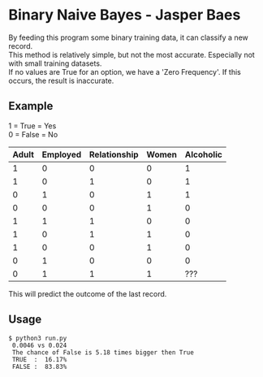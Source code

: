 # Binary Naive Bayes - Jasper Baes

By feeding this program some binary training data, it can classify a new record. </br>
This method is relatively simple, but not the most accurate. Especially not with small training datasets. </br>
If no values are True for an option, we have a 'Zero Frequency'. If this occurs, the result is inaccurate.

## Example
1 = True  = Yes <br>
0 = False = No

| Adult | Employed | Relationship | Women | Alcoholic |
| ----- | -------- | ------------ | ----- | --------- |
| 1     | 0        | 0            | 0     | 1         |
| 1     | 0        | 1            | 0     | 1         |
| 0     | 1        | 0            | 1     | 1         |
| 0     | 0        | 0            | 1     | 0         |
| 1     | 1        | 1            | 0     | 0         |
| 1     | 0        | 1            | 1     | 0         |
| 1     | 0        | 0            | 1     | 0         |
| 0     | 1        | 0            | 0     | 0         |
| 0     | 1        | 1            | 1     | ???       |

This will predict the outcome of the last record.

## Usage
```
$ python3 run.py 
 0.0046 vs 0.024
 The chance of False is 5.18 times bigger then True 
 TRUE  :  16.17%
 FALSE :  83.83%
```